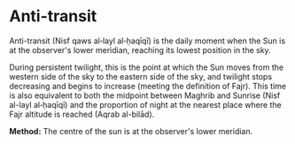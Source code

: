 # Anti-transit
Anti-transit (Nisf qaws al‑layl al‑ḥaqīqī) is the daily moment when the Sun is at the observer's lower meridian, reaching its lowest position in the sky.

During persistent twilight, this is the point at which the Sun moves from the western side of the sky to the eastern side of the sky, and twilight stops decreasing and begins to increase (meeting the definition of Fajr). This time is also equivalent to both the midpoint between Maghrib and Sunrise (Nisf al-layl al‑ḥaqīqī) and the proportion of night at the nearest place where the Fajr altitude is reached (Aqrab al-bilād).

**Method:** The centre of the sun is at the observer's lower meridian.